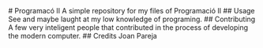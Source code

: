 <snippet>
  <content>
# Programacó II
A simple repository for my files of Programació II
## Usage
See and maybe laught at my low knowledge of programing.
## Contributing
A few very inteligent people that contributed in the process of developing the modern computer.
## Credits
Joan Pareja
</content>
  <tabTrigger></tabTrigger>
</snippet>
